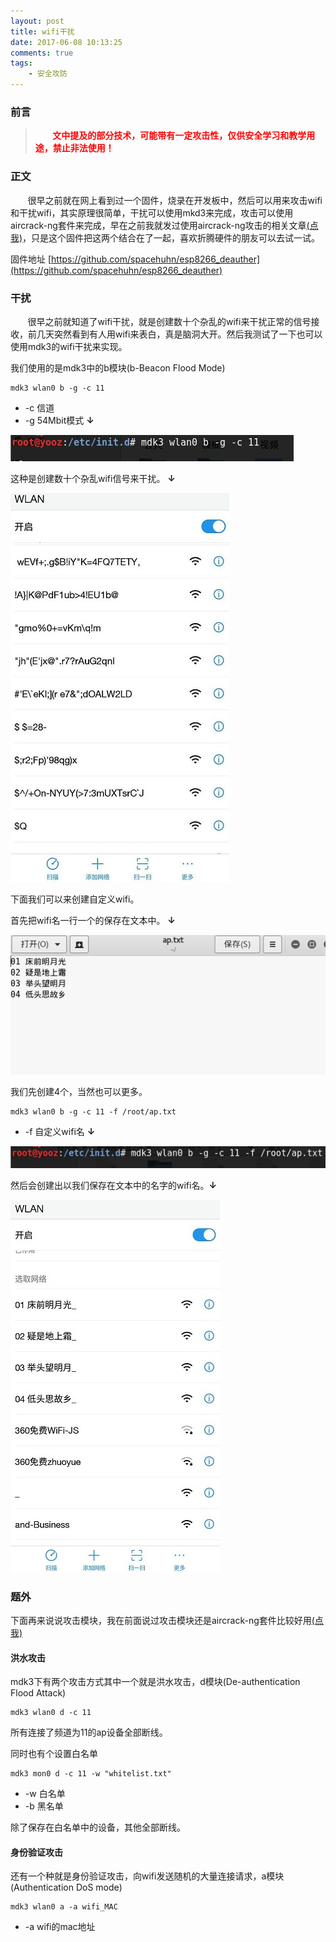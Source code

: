 ```yaml
---
layout: post
title: wifi干扰
date: 2017-06-08 10:13:25
comments: true
tags:
	- 安全攻防
---
```


### 前言
><font color="#ff0000">&nbsp;&nbsp;&nbsp;&nbsp;&nbsp;&nbsp;&nbsp;**文中提及的部分技术，可能带有一定攻击性，仅供安全学习和教学用途，禁止非法使用！**</font>

### 正文
&nbsp;&nbsp;&nbsp;&nbsp;&nbsp;&nbsp;&nbsp;很早之前就在网上看到过一个固件，烧录在开发板中，然后可以用来攻击wifi和干扰wifi，其实原理很简单，干扰可以使用mkd3来完成，攻击可以使用aircrack-ng套件来完成，早在之前我就发过使用aircrack-ng攻击的相关文章[(点我)](https://y00z.github.io/2017/04/12/diary-2017-0412-01/)，只是这个固件把这两个结合在了一起，喜欢折腾硬件的朋友可以去试一试。

<!--more-->
固件地址 
[https://github.com/spacehuhn/esp8266_deauther](https://github.com/spacehuhn/esp8266_deauther)

### 干扰

&nbsp;&nbsp;&nbsp;&nbsp;&nbsp;&nbsp;&nbsp;很早之前就知道了wifi干扰，就是创建数十个杂乱的wifi来干扰正常的信号接收，前几天突然看到有人用wifi来表白，真是脑洞大开。然后我测试了一下也可以使用mdk3的wifi干扰来实现。

我们使用的是mdk3中的b模块(b-Beacon Flood Mode)

	mdk3 wlan0 b -g -c 11

* -c 信道
* -g 54Mbit模式			**↓**
					
 ![](/images/pasted-132.jpg)

这种是创建数十个杂乱wifi信号来干扰。 **↓**

 ![](/images/pasted-133.jpg)

下面我们可以来创建自定义wifi。

首先把wifi名一行一个的保存在文本中。 **↓**

 ![](/images/pasted-134.jpg)

我们先创建4个，当然也可以更多。

	mdk3 wlan0 b -g -c 11 -f /root/ap.txt

 * -f 自定义wifi名		**↓**

 ![](/images/pasted-136.jpg)

然后会创建出以我们保存在文本中的名字的wifi名。**↓**

 ![](/images/pasted-135.jpg)


### 题外

下面再来说说攻击模块，我在前面说过攻击模块还是aircrack-ng套件比较好用[(点我)](https://y00z.github.io/2017/04/12/diary-2017-0412-01/)

#### 洪水攻击

mdk3下有两个攻击方式其中一个就是洪水攻击，d模块(De-authentication Flood Attack)

	mdk3 wlan0 d -c 11

所有连接了频道为11的ap设备全部断线。

同时也有个设置白名单

	mdk3 mon0 d -c 11 -w "whitelist.txt"
 * -w 白名单
 * -b 黑名单

除了保存在白名单中的设备，其他全部断线。


#### 身份验证攻击

还有一个种就是身份验证攻击，向wifi发送随机的大量连接请求，a模块(Authentication DoS mode)

	mdk3 wlan0 a -a wifi_MAC
 * -a wifi的mac地址






